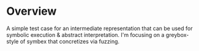 # Overview

A simple test case for an intermediate representation that can be used for symbolic execution & abstract interpretation. I'm focusing on a greybox-style of 
symbex that concretizes via fuzzing.

